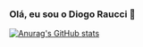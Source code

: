 ### Olá, eu sou o Diogo Raucci 👋
[![Anurag's GitHub stats](https://github-readme-stats.vercel.app/api?username=diogoraucci)](https://github.com/anuraghazra/github-readme-stats)
<!--
**diogoraucci/diogoraucci** is a ✨ _special_ ✨ repository because its `README.md` (this file) appears on your GitHub profile.

Here are some ideas to get you started:

- 🔭 I’m currently working on ...
- 🌱 I’m currently learning ...
- 👯 I’m looking to collaborate on ...
- 🤔 I’m looking for help with ...
- 💬 Ask me about ...
- 📫 How to reach me: ...
- 😄 Pronouns: ele/dele
- ⚡ Fun fact: ...
-->
